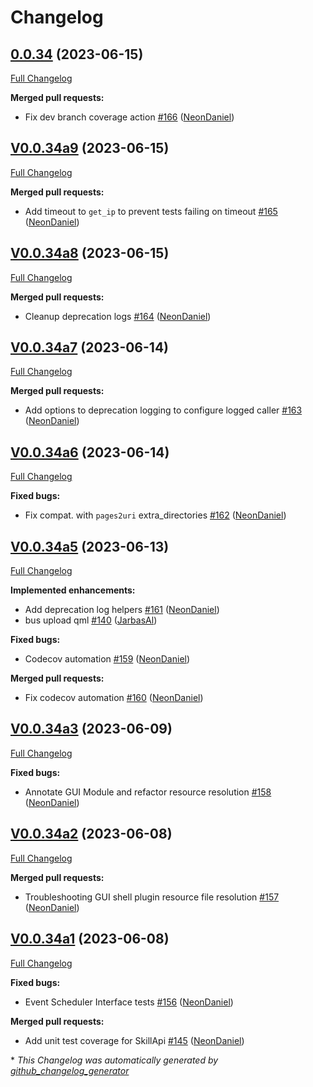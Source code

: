 # Changelog

## [0.0.34](https://github.com/OpenVoiceOS/ovos-utils/tree/0.0.34) (2023-06-15)

[Full Changelog](https://github.com/OpenVoiceOS/ovos-utils/compare/V0.0.34a9...0.0.34)

**Merged pull requests:**

- Fix dev branch coverage action [\#166](https://github.com/OpenVoiceOS/ovos-utils/pull/166) ([NeonDaniel](https://github.com/NeonDaniel))

## [V0.0.34a9](https://github.com/OpenVoiceOS/ovos-utils/tree/V0.0.34a9) (2023-06-15)

[Full Changelog](https://github.com/OpenVoiceOS/ovos-utils/compare/V0.0.34a8...V0.0.34a9)

**Merged pull requests:**

- Add timeout to `get_ip` to prevent tests failing on timeout [\#165](https://github.com/OpenVoiceOS/ovos-utils/pull/165) ([NeonDaniel](https://github.com/NeonDaniel))

## [V0.0.34a8](https://github.com/OpenVoiceOS/ovos-utils/tree/V0.0.34a8) (2023-06-15)

[Full Changelog](https://github.com/OpenVoiceOS/ovos-utils/compare/V0.0.34a7...V0.0.34a8)

**Merged pull requests:**

- Cleanup deprecation logs [\#164](https://github.com/OpenVoiceOS/ovos-utils/pull/164) ([NeonDaniel](https://github.com/NeonDaniel))

## [V0.0.34a7](https://github.com/OpenVoiceOS/ovos-utils/tree/V0.0.34a7) (2023-06-14)

[Full Changelog](https://github.com/OpenVoiceOS/ovos-utils/compare/V0.0.34a6...V0.0.34a7)

**Merged pull requests:**

- Add options to deprecation logging to configure logged caller [\#163](https://github.com/OpenVoiceOS/ovos-utils/pull/163) ([NeonDaniel](https://github.com/NeonDaniel))

## [V0.0.34a6](https://github.com/OpenVoiceOS/ovos-utils/tree/V0.0.34a6) (2023-06-14)

[Full Changelog](https://github.com/OpenVoiceOS/ovos-utils/compare/V0.0.34a5...V0.0.34a6)

**Fixed bugs:**

- Fix compat. with `pages2uri` extra\_directories [\#162](https://github.com/OpenVoiceOS/ovos-utils/pull/162) ([NeonDaniel](https://github.com/NeonDaniel))

## [V0.0.34a5](https://github.com/OpenVoiceOS/ovos-utils/tree/V0.0.34a5) (2023-06-13)

[Full Changelog](https://github.com/OpenVoiceOS/ovos-utils/compare/V0.0.34a3...V0.0.34a5)

**Implemented enhancements:**

- Add deprecation log helpers [\#161](https://github.com/OpenVoiceOS/ovos-utils/pull/161) ([NeonDaniel](https://github.com/NeonDaniel))
- bus upload qml [\#140](https://github.com/OpenVoiceOS/ovos-utils/pull/140) ([JarbasAl](https://github.com/JarbasAl))

**Fixed bugs:**

- Codecov automation [\#159](https://github.com/OpenVoiceOS/ovos-utils/pull/159) ([NeonDaniel](https://github.com/NeonDaniel))

**Merged pull requests:**

- Fix codecov automation [\#160](https://github.com/OpenVoiceOS/ovos-utils/pull/160) ([NeonDaniel](https://github.com/NeonDaniel))

## [V0.0.34a3](https://github.com/OpenVoiceOS/ovos-utils/tree/V0.0.34a3) (2023-06-09)

[Full Changelog](https://github.com/OpenVoiceOS/ovos-utils/compare/V0.0.34a2...V0.0.34a3)

**Fixed bugs:**

- Annotate GUI Module and refactor resource resolution [\#158](https://github.com/OpenVoiceOS/ovos-utils/pull/158) ([NeonDaniel](https://github.com/NeonDaniel))

## [V0.0.34a2](https://github.com/OpenVoiceOS/ovos-utils/tree/V0.0.34a2) (2023-06-08)

[Full Changelog](https://github.com/OpenVoiceOS/ovos-utils/compare/V0.0.34a1...V0.0.34a2)

**Merged pull requests:**

- Troubleshooting GUI shell plugin resource file resolution [\#157](https://github.com/OpenVoiceOS/ovos-utils/pull/157) ([NeonDaniel](https://github.com/NeonDaniel))

## [V0.0.34a1](https://github.com/OpenVoiceOS/ovos-utils/tree/V0.0.34a1) (2023-06-08)

[Full Changelog](https://github.com/OpenVoiceOS/ovos-utils/compare/V0.0.33...V0.0.34a1)

**Fixed bugs:**

- Event Scheduler Interface tests [\#156](https://github.com/OpenVoiceOS/ovos-utils/pull/156) ([NeonDaniel](https://github.com/NeonDaniel))

**Merged pull requests:**

- Add unit test coverage for SkillApi [\#145](https://github.com/OpenVoiceOS/ovos-utils/pull/145) ([NeonDaniel](https://github.com/NeonDaniel))



\* *This Changelog was automatically generated by [github_changelog_generator](https://github.com/github-changelog-generator/github-changelog-generator)*
